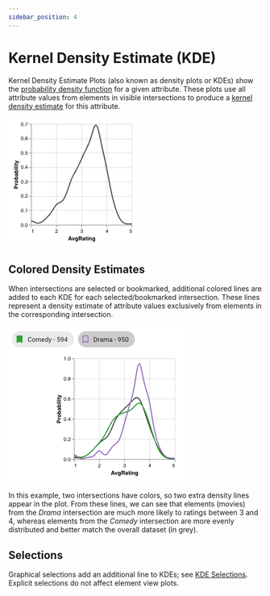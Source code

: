 ```yaml
---
sidebar_position: 4
---
```

# Kernel Density Estimate (KDE)

Kernel Density Estimate Plots (also known as density plots or KDEs) show the [probability density function](https://en.wikipedia.org/wiki/Probability_density_function) for a given attribute.
These plots use all attribute values from elements in visible intersections to produce a [kernel density estimate](https://en.wikipedia.org/wiki/Kernel_density_estimation) for this attribute.

![Plain KDE](./img/kde/plain.png)

## Colored Density Estimates

When intersections are selected or bookmarked, additional colored lines are added to each KDE for each selected/bookmarked intersection.
These lines represent a density estimate of attribute values exclusively from elements in the corresponding intersection.

![Colored KDE](./img/kde/colored.png)

In this example, two intersections have colors, so two extra density lines appear in the plot.
From these lines, we can see that elements (movies) from the *Drama* intersection are much more likely to ratings between 3 and 4,
whereas elements from the *Comedy* intersection are more evenly distributed and better match the overall dataset (in grey).

## Selections

Graphical selections add an additional line to KDEs; see [KDE Selections](../selections/graphical.md#kde). Explicit selections do not affect element view plots.